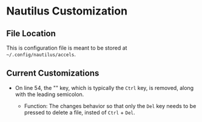 # Nautilus Customization

## File Location

This is configuration file is meant to be stored at `~/.config/nautilus/accels`.

## Current Customizations

* On line 54, the "<Primary>" key, which is typically the `Ctrl` key, is removed, along with the leading semicolon.
  * Function: The changes behavior so that only the `Del` key needs to be pressed to delete a file, insted of `Ctrl` + `Del`.
